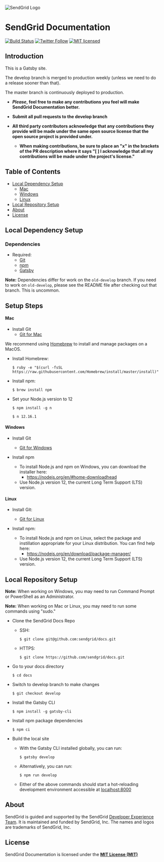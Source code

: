 ![SendGrid Logo](https://uiux.s3.amazonaws.com/2016-logos/email-logo%402x.png)

# SendGrid Documentation

[![Build Status](https://travis-ci.org/sendgrid/docs.svg?branch=develop)](https://travis-ci.org/sendgrid/docs)
[![Twitter Follow](https://img.shields.io/twitter/follow/sendgrid.svg?style=social&label=Follow)](https://twitter.com/sendgrid)
[![MIT licensed](https://img.shields.io/badge/license-MIT-blue.svg)](./license)

## Introduction

This is a Gatsby site.

The develop branch is merged to production weekly (unless we need to do a release sooner than that).

The master branch is continuously deployed to production.

- **_Please_, feel free to make any contributions you feel will make SendGrid Documentation better.**
- **Submit all pull requests to the develop branch**

- **All third party contributors acknowledge that any contributions they provide will be made under the same open source license that the open source project is provided under.**
  - **When making contributions, be sure to place an "x" in the brackets of the PR description where it says "[ ] I acknowledge that all my contributions will be made under the project's license."**

## Table of Contents

- [Local Dependency Setup](#local-dependency-setup)
  - [Mac](#mac)
  - [Windows](#windows)
  - [Linux](#linux)
- [Local Repository Setup](#local-repository-setup)
- [About](#about)
- [License](#license)

## Local Dependency Setup

### Dependencies

- Required:
  - [Git](https://git-scm.com)
  - [npm](https://www.npmjs.com)
  - [Gatsby](https://www.gatsbyjs.org)

**Note:** Dependencies differ for work on the `old-develop` branch. If you need to work on `old-develop`, please see the README file after checking out that branch. This is uncommon.

## Setup Steps

#### Mac

- Install Git
  - [Git for Mac](https://git-scm.com/download/mac)

We recommend using [Homebrew](https://brew.sh/) to install and manage packages on a MacOS.

- Install Homebrew:

  ```shell
  $ ruby -e "$(curl -fsSL https://raw.githubusercontent.com/Homebrew/install/master/install)"
  ```

- Install npm:

  ```shell
  $ brew install npm
  ```

- Set your Node.js version to 12

  ```shell
  $ npm install -g n

  $ n 12.16.1
  ```

#### Windows

- Install Git

  - [Git for Windows](https://git-scm.com/download/win)

- Install npm

  - To install Node.js and npm on Windows, you can download the installer here:
    - https://nodejs.org/en/#home-downloadhead
  - Use Node.js version 12, the current Long Term Support (LTS) version.

#### Linux

- Install Git:

  - [Git for Linux](https://git-scm.com/download/linux)

- Install npm:

  - To install Node.js and npm on Linux, select the package and instillation appropriate for your Linux distribution. You can find help here:
    - https://nodejs.org/en/download/package-manager/
  - Use Node.js version 12, the current Long Term Support (LTS) version.

## Local Repository Setup

**Note:** When working on Windows, you may need to run Command Prompt or PowerShell as an Administrator.

**Note:** When working on Mac or Linux, you may need to run some commands using "sudo."

- Clone the SendGrid Docs Repo

  - SSH:

    ```shell
    $ git clone git@github.com:sendgrid/docs.git
    ```

  - HTTPS:

    ```shell
    $ git clone https://github.com/sendgrid/docs.git
    ```

- Go to your docs directory

  ```shell
  $ cd docs
  ```

- Switch to develop branch to make changes

  ```shell
  $ git checkout develop
  ```

- Install the Gatsby CLI

  ```shell
  $ npm install -g gatsby-cli
  ```

- Install npm package dependencies

  ```shell
  $ npm ci
  ```

- Build the local site
  - With the Gatsby CLI installed globally, you can run:
    ```shell
    $ gatsby develop
    ```
  - Alternatively, you can run:
    ```shell
    $ npm run develop
    ```
  - Either of the above commands should start a hot-reloading development environment accessible at [localhost:8000](localhost:8000)

## About

SendGrid is guided and supported by the SendGrid [Developer Experience Team](mailto:dx@sendgrid.com).
It is maintained and funded by SendGrid, Inc. The names and logos are trademarks of SendGrid, Inc.

## License

SendGrid Documentation is licensed under the **[MIT License (MIT)](https://github.com/sendgrid/docs/blob/develop/license)**
